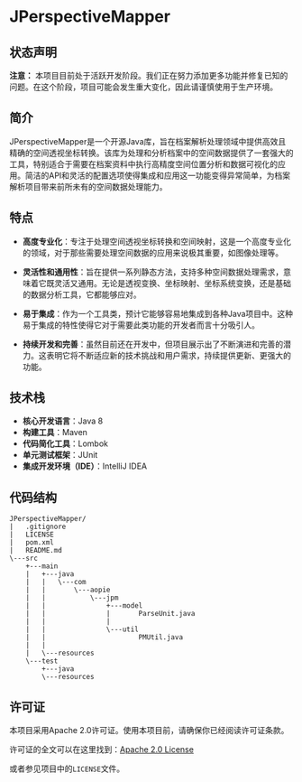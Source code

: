 # JPerspectiveMapper
## 状态声明

**注意：** 本项目目前处于活跃开发阶段。我们正在努力添加更多功能并修复已知的问题。在这个阶段，项目可能会发生重大变化，因此请谨慎使用于生产环境。

## 简介

JPerspectiveMapper是一个开源Java库，旨在档案解析处理领域中提供高效且精确的空间透视坐标转换。该库为处理和分析档案中的空间数据提供了一套强大的工具，特别适合于需要在档案资料中执行高精度空间位置分析和数据可视化的应用。简洁的API和灵活的配置选项使得集成和应用这一功能变得异常简单，为档案解析项目带来前所未有的空间数据处理能力。

## 特点

- **高度专业化**：专注于处理空间透视坐标转换和空间映射，这是一个高度专业化的领域，对于那些需要处理空间数据的应用来说极其重要，如图像处理等。

- **灵活性和通用性**：旨在提供一系列静态方法，支持多种空间数据处理需求，意味着它既灵活又通用。无论是透视变换、坐标映射、坐标系统变换，还是基础的数据分析工具，它都能够应对。
- **易于集成**：作为一个工具类，预计它能够容易地集成到各种Java项目中。这种易于集成的特性使得它对于需要此类功能的开发者而言十分吸引人。
- **持续开发和完善**：虽然目前还在开发中，但项目展示出了不断演进和完善的潜力。这表明它将不断适应新的技术挑战和用户需求，持续提供更新、更强大的功能。

## 技术栈

- **核心开发语言**：Java 8
- **构建工具**：Maven
- **代码简化工具**：Lombok
- **单元测试框架**：JUnit
- **集成开发环境（IDE）**：IntelliJ IDEA

## 代码结构

```
JPerspectiveMapper/
|   .gitignore
|   LICENSE
|   pom.xml
|   README.md
\---src
    +---main
    |   +---java
    |   |   \---com
    |   |       \---aopie
    |   |           \---jpm
    |   |               +---model
    |   |               |       ParseUnit.java
    |   |               |
    |   |               \---util
    |   |                       PMUtil.java
    |   |
    |   \---resources
    \---test
        +---java
        \---resources
```

## 许可证

本项目采用Apache 2.0许可证。使用本项目前，请确保你已经阅读许可证条款。 

许可证的全文可以在这里找到：[Apache 2.0 License](https://www.apache.org/licenses/LICENSE-2.0) 

或者参见项目中的`LICENSE`文件。
